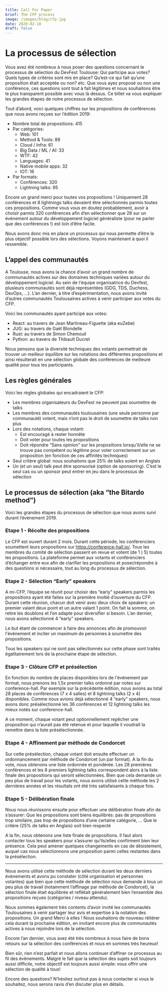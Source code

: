 ```yaml
---
title: Call For Paper
brief: The CFP process
image: /images/blog/cfp.jpg
date: 2020-02-10
draft: false
---
```


# La processus de sélection

Vous avez été nombreux à nous poser des questions concernant le processus de sélection du DevFest Toulouse: Qui participe aux votes? Quels types de critères sont mis en place? Qu’est-ce qui fait qu’une proposition était acceptée ou non? etc.
Que vous ayez proposé ou non une conférence, ces questions sont tout à fait légitimes et nous souhaitons être le plus transparent possible avec vous là dessus.
Ce billet va vous expliquer les grandes étapes de notre processus de sélection.

Tout d’abord, voici quelques chiffres sur les propositions de conférences que nous avons reçues sur l’édition 2019:
* Nombre total de propositions: 415
* Par catégories:
  * Web: 101
  * Method & Tools: 89
  * Cloud / Infra: 61
  * Big Data / ML / AI: 33
  * WTF: 42
  * Languages: 41
  * Native mobile apps: 32
  * IOT: 16
* Par formats:
  * Conférences: 320
  * Lightning talks: 95

Encore un grand merci pour toutes vos propositions ! Uniquement 28 conférences et 8 lightnings talks devaient être sélectionnés parmis toutes ces propositions.
Comme vous vous en doutez probablement, avoir à choisir parmis 320 conférences afin d’en sélectionner que 28 sur un évènement autour du développement logiciel généraliste (pour ne parler que des conférences !) est loin d’être facile.

Nous avons donc mis en place un processus qui nous permette d’être le plus objectif possible lors des sélections. Voyons maintenant à quoi il ressemble.

## L’appel des communautés

A Toulouse, nous avons la chance d’avoir un grand nombre de communautés actives sur des domaines techniques variées autour du développement logiciel.
Au sein de l'équipe organisatrice du Devfest, plusieurs communautés sont déjà représentées (GDG, TDS, Duchess, DevOps, ...).
L’an dernier, à titre d’expérimentation,  nous avons invité d’autres communautés Toulousaines actives à venir participer aux votes du CFP.

Voici les communautés ayant participé aux votes:

* React: au travers de Jean Martineau-Figuette (aka euZebe)
* JUG: au travers de Gaël Blondelle
* Rust: au travers de Simon Chemouil
* Python: au travers de Thibault Ducret

Nous pensons que la diversité techniques des votants permettrait de trouver un meilleur équilibre sur les notations des différentes propositions et ainsi résulterait en une sélection globale des conférences de meilleure qualité pour tous les participants.

## Les règles générales

Voici les règles globales qui encadraient le CFP:

* Les membres organisateurs du DevFest ne peuvent pas soumettre de talks
* Les membres des communautés toulousaines (une seule personne par communauté) votent, mais n’ont pas le droit de soumettre de talks non plus
* Lors des notations, chaque votant:
  * Est encouragé à rester honnête
  * Doit voter pour toutes les propositions
  * Doit répondre “Sans opinion” sur les propositions lorsqu’il/elle ne se trouve pas compétent ou légitime pour voter correctement sur un proposition (en fonction de ces affinités techniques)
* Seul critère global: nous souhaitons que 25% de talks soient en Anglais
* Un (et un seul) talk peut être sponsorisé (option de sponsoring). C’est le seul cas ou un sponsor peut entrer en jeu dans le processus de sélection

## Le processus de sélection (aka “the Bitardo method”)

Voici les grandes étapes du processus de sélection que nous avons suivi durant l’évènement 2019.

### Etape 1 - Récolte des propositions

Le CFP est ouvert durant 2 mois. Durant cette période, les conférenciers soumettent leurs propositions sur https://conference-hall.io/.
Tous les membres du comité de sélection passent en revue et votent (de 1 ) 5) toutes les propositions.
La plateforme permet aux votants et conférenciers d’échanger entre eux afin de clarifier les propositions et poser/répondre à des questions si nécessaire, tout au long du processus de sélection.

### Etape 2 - Sélection “Early” speakers

A mi-CFP, l’équipe se réunit pour choisir des “early” speakers parmis les propositions ayant été faites sur la première moitié d’ouverture du CFP.
Durant cette réunion, chacun doit venir avec deux choix de speakers: un premier valant deux point et un autre valant 1 point.
On fait la somme, on retire les doublons et l’on adapte pour diversifier si besoin. L’an dernier, nous avons sélectionné 4 “early” speakers.

Le but étant de commencer à faire des annonces afin de promouvoir l'événement et inciter un maximum de personnes à soumettre des propositions.

Tous les speakers qui ne sont pas sélectionnés sur cette phase sont traités égalitairement lors de la prochaine étape de sélection.

### Etape 3 - Clôture CFP et présélection

En fonction du nombre de places disponibles lors de l'événement par format, nous prenons les 1,5x premier talks ordonné par notes sur conference-hall.
Par exemple sur la précédente édition, nous avions au total 28 places de conférences (7 x 4 salles) et 8 lightning talks (2 x 4) disponibles. Comme nous avions déjà sélectionné 4 “early” speakers, nous avons donc présélectionné les 36 conférences et 12 lightning talks les mieux notés sur conference-hall.

A ce moment, chaque votant peut optionnellement repêcher une proposition qui n’aurait pas été retenue et pour laquelle il voudrait la remettre dans la liste présélectionnée.

### Etape 4 - Affinement par méthode de Condorcet

Sur cette présélection, chaque votant doit ensuite effectuer un ordonnancement par méthode de Condorcet (un par format).
A la fin du vote, nous obtenons une liste ordonnée et pondérée. Les 28 premières conférences et les 8 premiers lightning talks correspondent alors à la liste finale des propositions qui seront sélectionnées.
Bien que cela demande un peu plus de travail pour les votants, nous avons utilisé cette méthode les 2 dernières années et les résultats ont été très satisfaisants à chaque fois.

### Etape 5 - Délibération finale

Nous nous réunissons ensuite pour effectuer une délibération finale afin de s’assurer:
Que les propositions sont biens équilibrés: pas de propositions trop similaire, pas trop de propositions d’une certaine catégorie, …
Que le critère (25% de talks en Anglais) soit bien respecté

A la fin, nous obtenons une liste finale de propositions. Il faut alors contacter tous les speakers pour s’assurer qu’ils/elles confirment bien leur présence. Cela peut amener quelques changements en cas de désistement, auquel cas nous sélectionnons une proposition parmi celles restantes dans la présélection.

---

Nous avons utilisé cette méthode de sélection durant les deux derniers évènements et avons pu constater (côté organisation et personnes votantes) que bien que cette méthode de sélection nous demande à tous un peu plus de travail (notamment l’affinage par méthode de Condorcet), la sélection finale était équilibrée et reflétait généralement bien l’ensemble des propositions reçues (catégories / niveau attendu).

Nous sommes également très contents d’avoir invité les communautés Toulousaines à venir partager leur avis et expertise à la notation des propositions. Un grand Merci à elles ! Nous souhaitons de nouveau réitérer cela durant la prochaine édition, en invitant encore plus de communautés actives à nous rejoindre lors de la sélection.

Encore l’an dernier, vous avez été très nombreux à nous faire de bons retours sur la sélection des conférences et nous en sommes très heureux!

Bien sûr, rien n’est parfait et nous allons continuer d’affiner ce processus au fil des évènements. Malgré le fait que la sélection des sujets soit toujours aussi difficile, notre objectif est toujours aussi simple: vous offrir une sélection de qualité à tous!

Encore des questions? N’hésitez surtout pas à nous contacter si vous le souhaitez, nous serons ravis d’en discuter plus en détails.
